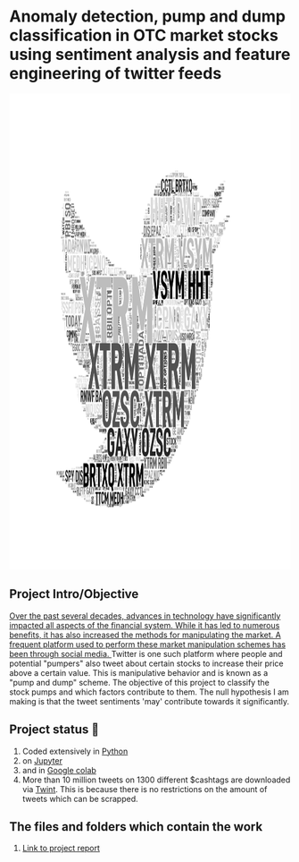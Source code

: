  <!DOCTYPE html>
<html>
 <!--<body style="background-color: #3c3d41;">-->
  <h1>Anomaly detection, pump and dump classification in OTC market stocks using sentiment analysis and feature engineering of twitter feeds</h1>
 <!--# Project Name-->
 <!--### Credit default prediction using lending club data.-->
  <p align="center">
 <img src="https://github.com/abhinavgairola/Anomaly_Detection_OTC_Market/blob/main/images/Word_Cloud_Twitter.png" width="850" height="850" title="Word Cloud"><br>
   <!--<p align="center">
 <h2> Word cloud image of lending club loan descriptors</h2><br>
 </p>-->
 </p>
 <h2>Project Intro/Objective</h2>
<p><a href= https://qspace.library.queensu.ca/bitstream/handle/1974/28239/David_Nam_K_202010_MSC.pdf?sequence=2&isAllowed=y>Over the past several decades, advances in technology have significantly impacted all aspects of the financial system. While it has led to numerous benefits, it has also increased the methods for manipulating the market. A frequent platform used to perform these market manipulation schemes has been through social media. </a> Twitter is one such platform where people and potential "pumpers" also tweet about certain stocks to increase their price above a certain value. This is manipulative behavior and is known as a "pump and dump" scheme. The objective of this project to classify the stock pumps and which factors contribute to them. The null hypothesis I am making is that the tweet sentiments 'may' contribute towards it significantly.
</p>

 <h2> Project status &#128119;</h2>
<ol>
 <li>Coded extensively in <a href="https://www.python.org"> Python </a></li>
 <li> on <a href="https://jupyter.org"> Jupyter</a></li>
 <li> and in <a href="https://colab.research.google.com">Google colab</a></li>
 <!--<li> Visualization done mostly on <a href="https://plotly.com"> plotly </a></li>-->
 <li> More than 10 million tweets on 1300 different &#36;cashtags are downloaded via <a href=https://github.com/twintproject/twint>Twint</a>. This is because there is no restrictions on the amount of tweets which can be scrapped. </li>
 <!--<li> with some plots on <a href="https://matplotlib.org">Matplotlib</a> and <a href="https://seaborn.pydata.org">seaborn</a> </li>-->
   <!--<li> Machine learning on <a href="https://pycaret.org">Pycaret</a> and <a href="https://scikit-learn.org/stable/"> scikit-learn</a></li>-->
</ol>

<h2>The files and folders which contain the work</h2>
<ol>
 <li> <a href="https://abhinavgairola.github.io/Report_2/">Link to project report</a></li>
 
 </ol>
</body>
</html>



 


